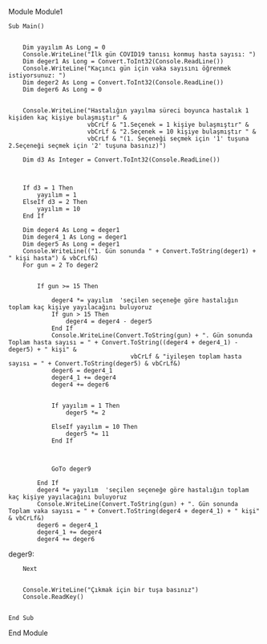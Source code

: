 Module Module1

    Sub Main()


        Dim yayılım As Long = 0
        Console.WriteLine("İlk gün COVID19 tanısı konmuş hasta sayısı: ")
        Dim deger1 As Long = Convert.ToInt32(Console.ReadLine())
        Console.WriteLine("Kaçıncı gün için vaka sayısını öğrenmek istiyorsunuz: ")
        Dim deger2 As Long = Convert.ToInt32(Console.ReadLine())
        Dim deger6 As Long = 0


        Console.WriteLine("Hastalığın yayılma süreci boyunca hastalık 1 kişiden kaç kişiye bulaşmıştır" &
                          vbCrLf & "1.Seçenek = 1 kişiye bulaşmıştır" &
                          vbCrLf & "2.Seçenek = 10 kişiye bulaşmıştır " &
                          vbCrLf & "(1. Seçeneği seçmek için '1' tuşuna 2.Seçeneği seçmek için '2' tuşuna basınız)")

        Dim d3 As Integer = Convert.ToInt32(Console.ReadLine())



        If d3 = 1 Then
            yayılım = 1
        ElseIf d3 = 2 Then
            yayılım = 10
        End If

        Dim deger4 As Long = deger1
        Dim deger4_1 As Long = deger1
        Dim deger5 As Long = deger1
        Console.WriteLine(("1. Gün sonunda " + Convert.ToString(deger1) + " kişi hasta") & vbCrLf&)
        For gun = 2 To deger2


            If gun >= 15 Then

                deger4 *= yayılım  'seçilen seçeneğe göre hastalığın toplam kaç kişiye yayılacağını buluyoruz
                If gun > 15 Then
                    deger4 = deger4 - deger5
                End If
                Console.WriteLine(Convert.ToString(gun) + ". Gün sonunda Toplam hasta sayısı = " + Convert.ToString((deger4 + deger4_1) - deger5) + " kişi" &
                                      vbCrLf & "iyileşen toplam hasta sayısı = " + Convert.ToString(deger5) & vbCrLf&)
                deger6 = deger4_1
                deger4_1 += deger4
                deger4 += deger6


                If yayılım = 1 Then
                    deger5 *= 2

                ElseIf yayılım = 10 Then
                    deger5 *= 11
                End If



                GoTo deger9

            End If
            deger4 *= yayılım  'seçilen seçeneğe göre hastalığın toplam kaç kişiye yayılacağını buluyoruz
            Console.WriteLine(Convert.ToString(gun) + ". Gün sonunda Toplam vaka sayısı = " + Convert.ToString(deger4 + deger4_1) + " kişi" & vbCrLf&)
            deger6 = deger4_1
            deger4_1 += deger4
            deger4 += deger6
deger9:


        Next


        Console.WriteLine("Çıkmak için bir tuşa basınız")
        Console.ReadKey()


    End Sub
End Module
